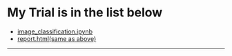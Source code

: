 # My Trial is in the list below
 * [image_classification.ipynb](https://github.com/romth777/machine-learning/blob/master/projects/image-classification/image_classification.ipynb)
 * [report.html(same as above)](https://github.com/romth777/machine-learning/blob/master/projects/image-classification/report.html)
 
---
